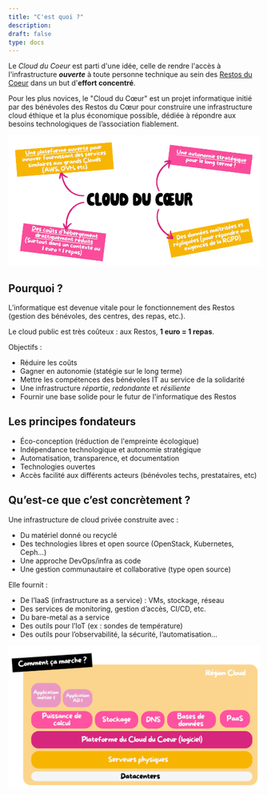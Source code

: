 ```yaml
---
title: "C'est quoi ?"
description:
draft: false
type: docs
---
```


Le *Cloud du Coeur* est parti d'une idée, celle de rendre l'accès à l'infrastructure ***ouverte*** à toute personne technique au sein des [Restos du Coeur](https://www.restosducoeur.org/) dans un but d'**effort concentré**.

Pour les plus novices, le "Cloud du Cœur" est un projet informatique initié par des bénévoles des Restos du Cœur pour construire une infrastructure cloud éthique et la plus économique possible, dédiée à répondre aux besoins technologiques de l’association fiablement.

![](cdc-explication1.png)

## Pourquoi ?

L’informatique est devenue vitale pour le fonctionnement des Restos (gestion des bénévoles, des centres, des repas, etc.).

Le cloud public est très coûteux : aux Restos, **1 euro = 1 repas**.

Objectifs :

- Réduire les coûts
- Gagner en autonomie (statégie sur le long terme)
- Mettre les compétences des bénévoles IT au service de la solidarité
- Une infrastructure *répartie*, *redondante* et *résiliente*
- Fournir une base solide pour le futur de l'informatique des Restos

## Les principes fondateurs

- Éco-conception (réduction de l'empreinte écologique)
- Indépendance technologique et autonomie stratégique
- Automatisation, transparence, et documentation
- Technologies ouvertes
- Accès facilité aux différents acteurs (bénévoles techs, prestataires, etc)

## Qu’est-ce que c’est concrètement ?

Une infrastructure de cloud privée construite avec :

- Du matériel donné ou recyclé
- Des technologies libres et open source (OpenStack, Kubernetes, Ceph…)
- Une approche DevOps/infra as code
- Une gestion communautaire et collaborative (type open source)

Elle fournit :

- De l’IaaS (infrastructure as a service) : VMs, stockage, réseau
- Des services de monitoring, gestion d’accès, CI/CD, etc.
- Du bare-metal as a service
- Des outils pour l’IoT (ex : sondes de température)
- Des outils pour l’observabilité, la sécurité, l’automatisation…

![](cdc-explication3.png)

